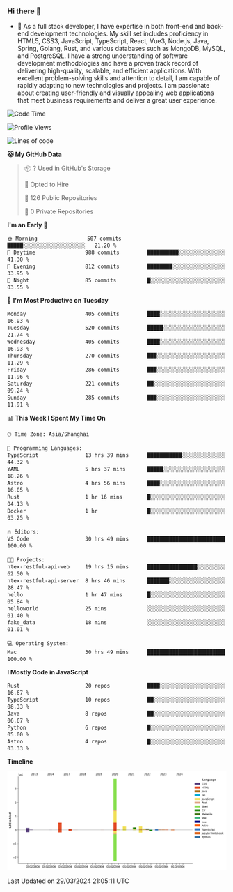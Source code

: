 ### Hi there 👋

- 🌱 As a full stack developer, I have expertise in both front-end and back-end development technologies. My skill set includes proficiency in HTML5, CSS3, JavaScript, TypeScript, React, Vue3, Node.js, Java, Spring, Golang, Rust, and various databases such as MongoDB, MySQL, and PostgreSQL. I have a strong understanding of software development methodologies and have a proven track record of delivering high-quality, scalable, and efficient applications. With excellent problem-solving skills and attention to detail, I am capable of rapidly adapting to new technologies and projects. I am passionate about creating user-friendly and visually appealing web applications that meet business requirements and deliver a great user experience.

<!--START_SECTION:waka-->
![Code Time](http://img.shields.io/badge/Code%20Time-1%2C310%20hrs%203%20mins-blue)

![Profile Views](http://img.shields.io/badge/Profile%20Views-0-blue)

![Lines of code](https://img.shields.io/badge/From%20Hello%20World%20I%27ve%20Written-5.6%20million%20lines%20of%20code-blue)

**🐱 My GitHub Data** 

> 📦 ? Used in GitHub's Storage 
 > 
> 💼 Opted to Hire
 > 
> 📜 126 Public Repositories 
 > 
> 🔑 0 Private Repositories 
 > 
**I'm an Early 🐤** 

```text
🌞 Morning                507 commits         █████░░░░░░░░░░░░░░░░░░░░   21.20 % 
🌆 Daytime                988 commits         ██████████░░░░░░░░░░░░░░░   41.30 % 
🌃 Evening                812 commits         ████████░░░░░░░░░░░░░░░░░   33.95 % 
🌙 Night                  85 commits          █░░░░░░░░░░░░░░░░░░░░░░░░   03.55 % 
```
📅 **I'm Most Productive on Tuesday** 

```text
Monday                   405 commits         ████░░░░░░░░░░░░░░░░░░░░░   16.93 % 
Tuesday                  520 commits         █████░░░░░░░░░░░░░░░░░░░░   21.74 % 
Wednesday                405 commits         ████░░░░░░░░░░░░░░░░░░░░░   16.93 % 
Thursday                 270 commits         ███░░░░░░░░░░░░░░░░░░░░░░   11.29 % 
Friday                   286 commits         ███░░░░░░░░░░░░░░░░░░░░░░   11.96 % 
Saturday                 221 commits         ██░░░░░░░░░░░░░░░░░░░░░░░   09.24 % 
Sunday                   285 commits         ███░░░░░░░░░░░░░░░░░░░░░░   11.91 % 
```


📊 **This Week I Spent My Time On** 

```text
🕑︎ Time Zone: Asia/Shanghai

💬 Programming Languages: 
TypeScript               13 hrs 39 mins      ███████████░░░░░░░░░░░░░░   44.32 % 
YAML                     5 hrs 37 mins       █████░░░░░░░░░░░░░░░░░░░░   18.26 % 
Astro                    4 hrs 56 mins       ████░░░░░░░░░░░░░░░░░░░░░   16.05 % 
Rust                     1 hr 16 mins        █░░░░░░░░░░░░░░░░░░░░░░░░   04.13 % 
Docker                   1 hr                █░░░░░░░░░░░░░░░░░░░░░░░░   03.25 % 

🔥 Editors: 
VS Code                  30 hrs 49 mins      █████████████████████████   100.00 % 

🐱‍💻 Projects: 
ntex-restful-api-web     19 hrs 15 mins      ████████████████░░░░░░░░░   62.50 % 
ntex-restful-api-server  8 hrs 46 mins       ███████░░░░░░░░░░░░░░░░░░   28.47 % 
hello                    1 hr 47 mins        █░░░░░░░░░░░░░░░░░░░░░░░░   05.84 % 
helloworld               25 mins             ░░░░░░░░░░░░░░░░░░░░░░░░░   01.40 % 
fake_data                18 mins             ░░░░░░░░░░░░░░░░░░░░░░░░░   01.01 % 

💻 Operating System: 
Mac                      30 hrs 49 mins      █████████████████████████   100.00 % 
```

**I Mostly Code in JavaScript** 

```text
Rust                     20 repos            ████░░░░░░░░░░░░░░░░░░░░░   16.67 % 
TypeScript               10 repos            ██░░░░░░░░░░░░░░░░░░░░░░░   08.33 % 
Java                     8 repos             ██░░░░░░░░░░░░░░░░░░░░░░░   06.67 % 
Python                   6 repos             █░░░░░░░░░░░░░░░░░░░░░░░░   05.00 % 
Astro                    4 repos             █░░░░░░░░░░░░░░░░░░░░░░░░   03.33 % 
```



**Timeline**

![Lines of Code chart](https://raw.githubusercontent.com/elton/elton/main/assets/bar_graph.png)


 Last Updated on 29/03/2024 21:05:11 UTC
<!--END_SECTION:waka-->

<!--
**elton/elton** is a ✨ _special_ ✨ repository because its `README.md` (this file) appears on your GitHub profile.

Here are some ideas to get you started:

- 🔭 I’m currently working on ...
- 🌱 I’m currently learning ...
- 👯 I’m looking to collaborate on ...
- 🤔 I’m looking for help with ...
- 💬 Ask me about ...
- 📫 How to reach me: ...
- 😄 Pronouns: ...
- ⚡ Fun fact: ...
-->

